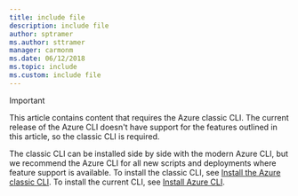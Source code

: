 ```yaml
---
title: include file
description: include file
author: sptramer
ms.author: sttramer
manager: carmonm
ms.date: 06/12/2018
ms.topic: include
ms.custom: include file
---
```

> [!IMPORTANT]
> This article contains content that requires the Azure classic CLI. The current release
> of the Azure CLI doesn't have support for the features outlined in this article,
> so the classic CLI is required. 
> 
> The classic CLI can be installed side by side with the modern Azure CLI,
> but we recommend the Azure CLI for all new scripts and deployments where feature support
> is available. To install the classic CLI, see [Install the Azure classic CLI](/cli/azure/install-classic-cli). 
> To install the current CLI, see [Install Azure CLI](/cli/azure/install-azure-cli).

